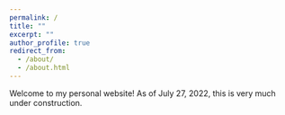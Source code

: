 ```yaml
---
permalink: /
title: ""
excerpt: ""
author_profile: true
redirect_from: 
  - /about/
  - /about.html
---
```


Welcome to my personal website! As of July 27, 2022, this is very much under construction.
